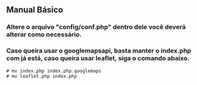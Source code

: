 ## Manual Básico

### Altere o arquivo "config/conf.php" dentro dele você deverá alterar como necessário.

### Caso queira usar o googlemapsapi, basta manter o index.php com já está, caso queira usar leaflet, siga o comando abaixo.
```cmd
# mv index.php index.php.googlemaps
# mv leaflet.php index.php
```

